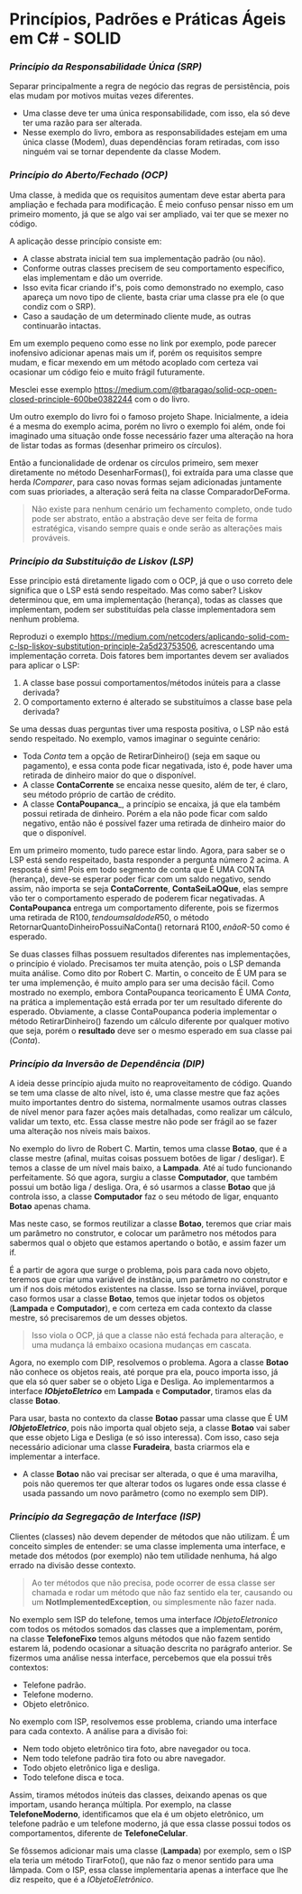 Princípios, Padrões e Práticas Ágeis em C# - SOLID
=====

### *Princípio da Responsabilidade Única (SRP)*
Separar principalmente a regra de negócio das regras de persistência, pois elas mudam por motivos muitas vezes diferentes.

* Uma classe deve ter uma única responsabilidade, com isso, ela só deve ter uma razão para ser alterada.
* Nesse exemplo do livro, embora as responsabilidades estejam em uma única classe (Modem), duas dependências foram retiradas, com isso ninguém vai se tornar dependente da classe Modem.

### *Princípio do Aberto/Fechado (OCP)*
Uma classe, à medida que os requisitos aumentam deve estar aberta para ampliação e fechada para modificação. É meio confuso pensar nisso em um primeiro momento, já que se algo vai ser ampliado, vai ter que se mexer no código.

A aplicação desse princípio consiste em:
* A classe abstrata inicial tem sua implementação padrão (ou não).
* Conforme outras classes precisem de seu comportamento específico, elas implementam e dão um override.
* Isso evita ficar criando if's, pois como demonstrado no exemplo, caso apareça um novo tipo de cliente, basta criar uma classe pra ele (o que condiz com o SRP).
* Caso a saudação de um determinado cliente mude, as outras continuarão intactas.

Em um exemplo pequeno como esse no link por exemplo, pode parecer inofensivo adicionar apenas mais um if, porém os requisitos sempre mudam, e ficar mexendo em um método acoplado com certeza vai ocasionar um código feio e muito frágil futuramente.

Mesclei esse exemplo https://medium.com/@tbaragao/solid-ocp-open-closed-principle-600be0382244 com o do livro.

Um outro exemplo do livro foi o famoso projeto Shape. Inicialmente, a ideia é a mesma do exemplo acima, porém no livro o exemplo foi além, onde foi imaginado uma situação onde fosse necessário fazer uma alteração na hora de listar todas as formas (desenhar primeiro os círculos).

Então a funcionalidade de ordenar os círculos primeiro, sem mexer diretamente no método DesenharFormas(), foi extraída para uma classe que herda _IComparer_, para caso novas formas sejam adicionadas juntamente com suas prioriades, a alteração será feita na classe ComparadorDeForma.

> Não existe para nenhum cenário um fechamento completo, onde tudo pode ser abstrato, então a abstração deve ser feita de forma estratégica, visando sempre quais e onde serão as alterações mais prováveis.

### *Princípio da Substituição de Liskov (LSP)*
Esse princípio está diretamente ligado com o OCP, já que o uso correto dele significa que o LSP está sendo respeitado. Mas como saber?
Liskov determinou que, em uma implementação (herança), todas as classes que implementam, podem ser substituídas pela classe implementadora sem nenhum problema.

Reproduzi o exemplo https://medium.com/netcoders/aplicando-solid-com-c-lsp-liskov-substitution-principle-2a5d23753506, acrescentando uma implementação correta.
Dois fatores bem importantes devem ser avaliados para aplicar o LSP:
1. A classe base possui comportamentos/métodos inúteis para a classe derivada?
2. O comportamento externo é alterado se substituímos a classe base pela derivada?

Se uma dessas duas perguntas tiver uma resposta positiva, o LSP não está sendo respeitado. No exemplo, vamos imaginar o seguinte cenário:
- Toda _Conta_ tem a opção de RetirarDinheiro() (seja em saque ou pagamento), e essa conta pode ficar negativada, isto é, pode haver uma retirada de dinheiro maior do que o disponível. 
- A classe __ContaCorrente__ se encaixa nesse quesito, além de ter, é claro, seu método próprio de cartão de crédito.
- A classe __ContaPoupanca___, a princípio se encaixa, já que ela também possui retirada de dinheiro. Porém a ela não pode ficar com saldo negativo, então não é possível fazer uma retirada de dinheiro maior do que o disponível.

Em um primeiro momento, tudo parece estar lindo. Agora, para saber se o LSP está sendo respeitado, basta responder a pergunta número 2 acima. A resposta é sim! Pois em todo segmento de conta que É UMA CONTA (herança), deve-se esperar poder ficar com um saldo negativo, sendo assim, não importa se seja __ContaCorrente__, __ContaSeiLaOQue__, elas sempre vão ter o comportamento esperado de poderem ficar negativadas.
A __ContaPoupanca__ entrega um comportamento diferente, pois se fizermos uma retirada de R$100, tendo um saldo de R$50, o método RetornarQuantoDinheiroPossuiNaConta() retornará R$100, e não R$-50 como é esperado.

Se duas classes filhas possuem resultados diferentes nas implementações, o princípio é violado.
Precisamos ter muita atenção, pois o LSP demanda muita análise. Como dito por Robert C. Martin, o conceito de É UM para se ter uma implemenção, é muito amplo para ser uma decisão fácil. Como mostrado no exemplo, embora ContaPoupanca teoricamento É UMA _Conta_, na prática a implementação está errada por ter um resultado diferente do esperado. 
Obviamente, a classe ContaPoupanca poderia implementar o método RetirarDinheiro() fazendo um cálculo diferente por qualquer motivo que seja, porém o __resultado__ deve ser o mesmo esperado em sua classe pai (_Conta_).

### *Princípio da Inversão de Dependência (DIP)*
A ideia desse princípio ajuda muito no reaproveitamento de código. Quando se tem uma classe de alto nível, isto é, uma classe mestre que faz ações muito importantes dentro do sistema, normalmente usamos outras classes de nível menor para fazer ações mais detalhadas, como realizar um cálculo, validar um texto, etc. Essa classe mestre não pode ser frágil ao se fazer uma alteração nos níveis mais baixos.

No exemplo do livro de Robert C. Martin, temos uma classe __Botao__, que é a classe mestre (afinal, muitas coisas possuem botões de ligar / desligar). E temos a classe de um nível mais baixo, a __Lampada__. Até aí tudo funcionando perfeitamente.
Só que agora, surgiu a classe __Computador__, que também possui um botão liga / desliga. Ora, é só usarmos a classe __Botao__ que já controla isso, a classe __Computador__ faz o seu método de ligar, enquanto __Botao__ apenas chama.

Mas neste caso, se formos reutilizar a classe __Botao__, teremos que criar mais um parâmetro no construtor, e colocar um parâmetro nos métodos para sabermos qual o objeto que estamos apertando o botão, e assim fazer um if.

É a partir de agora que surge o problema, pois para cada novo objeto, teremos que criar uma variável de instância, um parâmetro no construtor e um if nos dois métodos existentes na classe. Isso se torna inviável, porque caso formos usar a classe __Botao__, temos que injetar todos os objetos (__Lampada__ e __Computador__), e com certeza em cada contexto da classe mestre, só precisaremos de um desses objetos.

> Isso viola o OCP, já que a classe não está fechada para alteração, e uma mudança lá embaixo ocasiona mudanças em cascata.

Agora, no exemplo com DIP, resolvemos o problema. Agora a classe __Botao__ não conhece os objetos reais, até porque pra ela, pouco importa isso, já que ela só quer saber se o objeto Liga e Desliga. Ao implementarmos a interface ___IObjetoEletrico___ em __Lampada__ e __Computador__, tiramos elas da classe __Botao__.

Para usar, basta no contexto da classe __Botao__ passar uma classe que É UM ___IObjetoEletrico___, pois não importa qual objeto seja, a classe __Botao__ vai saber que esse objeto Liga e Desliga (e só isso interessa). Com isso, caso seja necessário adicionar uma classe __Furadeira__, basta criarmos ela e implementar a interface.
- A classe __Botao__ não vai precisar ser alterada, o que é uma maravilha, pois não queremos ter que alterar todos os lugares onde essa classe é usada passando um novo parâmetro (como no exemplo sem DIP).

### *Princípio da Segregação de Interface (ISP)*
Clientes (classes) não devem depender de métodos que não utilizam. É um conceito simples de entender: se uma classe implementa uma interface, e metade dos métodos (por exemplo) não tem utilidade nenhuma, há algo errado na divisão desse contexto.

> Ao ter métodos que não precisa, pode ocorrer de essa classe ser chamada e rodar um método que não faz sentido ela ter, causando ou um __NotImplementedException__, ou simplesmente não fazer nada.

No exemplo sem ISP do telefone, temos uma interface _IObjetoEletronico_ com todos os métodos somados das classes que a implementam, porém, na classe __TelefoneFixo__ temos alguns métodos que não fazem sentido estarem lá, podendo ocasionar a situação descrita no parágrafo anterior.
Se fizermos uma análise nessa interface, percebemos que ela possui três contextos:
- Telefone padrão.
- Telefone moderno.
- Objeto eletrônico.

No exemplo com ISP, resolvemos esse problema, criando uma interface para cada contexto. A análise para a divisão foi:
- Nem todo objeto eletrônico tira foto, abre navegador ou toca.
- Nem todo telefone padrão tira foto ou abre navegador.
- Todo objeto eletrônico liga e desliga.
- Todo telefone disca e toca.

Assim, tiramos métodos inúteis das classes, deixando apenas os que importam, usando herança múltipla. Por exemplo, na classe __TelefoneModerno__, identificamos que ela é um objeto eletrônico, um telefone padrão e um telefone moderno, já que essa classe possui todos os comportamentos, diferente de __TelefoneCelular__.

Se fôssemos adicionar mais uma classe (__Lampada__) por exemplo, sem o ISP ela teria um método TirarFoto(), que não faz o menor sentido para uma lâmpada. Com o ISP, essa classe implementaria apenas a interface que lhe diz respeito, que é a _IObjetoEletrônico_.
